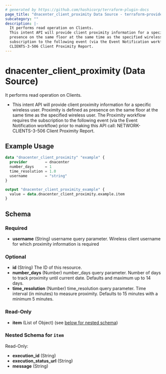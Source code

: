 ```yaml
---
# generated by https://github.com/hashicorp/terraform-plugin-docs
page_title: "dnacenter_client_proximity Data Source - terraform-provider-dnacenter"
subcategory: ""
description: |-
  It performs read operation on Clients.
  This intent API will provide client proximity information for a specific wireless user. Proximity is defined as
  presence on the same floor at the same time as the specified wireless user. The Proximity workflow requires the
  subscription to the following event (via the Event Notification workflow) prior to making this API call: NETWORK-
  CLIENTS-3-506 Client Proximity Report.
---
```


# dnacenter_client_proximity (Data Source)

It performs read operation on Clients.

- This intent API will provide client proximity information for a specific wireless user. Proximity is defined as
presence on the same floor at the same time as the specified wireless user. The Proximity workflow requires the
subscription to the following event (via the Event Notification workflow) prior to making this API call: NETWORK-
CLIENTS-3-506 Client Proximity Report.

## Example Usage

```terraform
data "dnacenter_client_proximity" "example" {
  provider        = dnacenter
  number_days     = 1
  time_resolution = 1.0
  username        = "string"
}

output "dnacenter_client_proximity_example" {
  value = data.dnacenter_client_proximity.example.item
}
```

<!-- schema generated by tfplugindocs -->
## Schema

### Required

- **username** (String) username query parameter. Wireless client username for which proximity information is required

### Optional

- **id** (String) The ID of this resource.
- **number_days** (Number) number_days query parameter. Number of days to track proximity until current date. Defaults and maximum up to 14 days.
- **time_resolution** (Number) time_resolution query parameter. Time interval (in minutes) to measure proximity. Defaults to 15 minutes with a minimum 5 minutes.

### Read-Only

- **item** (List of Object) (see [below for nested schema](#nestedatt--item))

<a id="nestedatt--item"></a>
### Nested Schema for `item`

Read-Only:

- **execution_id** (String)
- **execution_status_url** (String)
- **message** (String)


